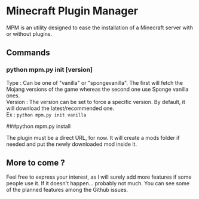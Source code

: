 # Minecraft Plugin Manager

MPM is an utility designed to ease the installation of a Minecraft server with or without plugins.

## Commands

### python mpm.py init <type> [version]

Type : Can be one of "vanilla" or "spongevanilla". The first will fetch the Mojang versions of the game whereas the 
second one use Sponge vanilla ones.  
Version : The version can be set to force a specific version. By default, it will download the latest/recommended one.  
Ex : ```python mpm.py init vanilla```

###python mpm.py install <plugin>

The plugin must be a direct URL, for now.
It will create a mods folder if needed and put the newly downloaded mod inside it.

## More to come ?

Feel free to express your interest, as I will surely add more features if some people use it. If it doesn't happen... 
probably not much. You can see some of the planned features among the Github issues.
